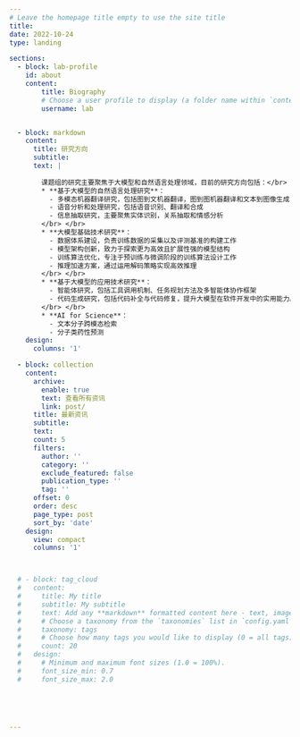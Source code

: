 ```yaml
---
# Leave the homepage title empty to use the site title
title:
date: 2022-10-24
type: landing

sections:
  - block: lab-profile
    id: about
    content:
        title: Biography
        # Choose a user profile to display (a folder name within `content/authors/`)
        username: lab


  - block: markdown
    content:
      title: 研究方向
      subtitle:
      text: |
       
        课题组的研究主要聚焦于大模型和自然语言处理领域，目前的研究方向包括：</br>
        * **基于大模型的自然语言处理研究**：
          - 多模态机器翻译研究，包括图到文机器翻译，图到图机器翻译和文本到图像生成
          - 语音分析和处理研究，包括语音识别、翻译和合成
          - 信息抽取研究，主要聚焦实体识别，关系抽取和情感分析
        </br> </br>
        * **大模型基础技术研究**：
          - 数据体系建设，负责训练数据的采集以及评测基准的构建工作
          - 模型架构创新​​，致力于探索更为高效且扩展性强的模型结构
          - 训练算法优化，专注于预训练与微调阶段的训练算法设计工作
          - 推理加速方案，通过运用解码策略实现高效推理
        </br> </br>
        * **基于大模型的应用技术研究**：
          - 智能体研究，包括工具调用机制、任务规划方法及多智能体协作框架
          - 代码生成研究，包括代码补全与代码修复，提升大模型在软件开发中的实用能力。
        </br> </br>
        * **AI for Science**：
          - 文本分子跨模态检索
          - 分子类药性预测
    design:
      columns: '1'

  - block: collection
    content:
      archive:
        enable: true
        text: 查看所有资讯
        link: post/
      title: 最新资讯
      subtitle: 
      text:
      count: 5
      filters:
        author: ''
        category: ''
        exclude_featured: false
        publication_type: ''
        tag: ''
      offset: 0
      order: desc
      page_type: post
      sort_by: 'date'
    design:
      view: compact
      columns: '1'



  # - block: tag_cloud
  #   content:
  #     title: My title
  #     subtitle: My subtitle
  #     text: Add any **markdown** formatted content here - text, images, videos, galleries - and even HTML code!
  #     # Choose a taxonomy from the `taxonomies` list in `config.yaml` to display (e.g. tags, categories, authors)
  #     taxonomy: tags
  #     # Choose how many tags you would like to display (0 = all tags)
  #     count: 20
  #   design:
  #     # Minimum and maximum font sizes (1.0 = 100%).
  #     font_size_min: 0.7
  #     font_size_max: 2.0





---
```

